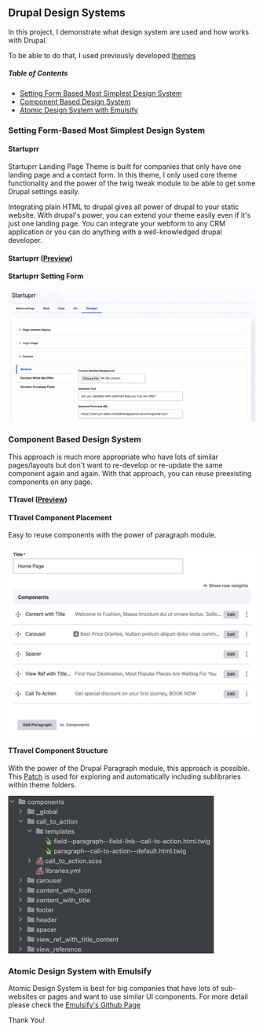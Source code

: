 ## Drupal Design Systems

In this project, I demonstrate what design system are used and how works with Drupal.

To be able to do that, I used previously developed [themes](https://github.com/emircanerkul/psd-to-html)

##### Table of Contents

- [Setting Form Based Most Simplest Design System](#setting-form-based-most-simplest-design-system)
- [Component Based Design System](#component-based-design-system)
- [Atomic Design System with Emulsify](#atomic-design-system-with-emulsify)

### Setting Form-Based Most Simplest Design System

#### Startuprr

Startuprr Landing Page Theme is built for companies that only have one landing page and a contact form. In this theme, I
only used core theme functionality and the power of the twig tweak module to be able to get some Drupal settings easily.

Integrating plain HTML to drupal gives all power of drupal to your static website. With drupal's power, you can extend
your theme easily even if it's just one landing page. You can integrate your webform to any CRM application or you can
do anything with a well-knowledged drupal developer.

#### Startuprr ([Preview](https://raw.githubusercontent.com/emircanerkul/drupal-design-systems/master/startuprr/screenshot.png))

#### Startuprr Setting Form

![Startuprr Setting Form](https://raw.githubusercontent.com/emircanerkul/drupal-design-systems/master/startuprr-setting-form.gif)

### Component Based Design System

This approach is much more appropriate who have lots of similar pages/layouts but don't want to re-develop or re-update
the same component again and again. With that approach, you can reuse preexisting components on any page.

#### TTravel ([Preview](https://raw.githubusercontent.com/emircanerkul/drupal-design-systems/master/ttravel/screenshot.png))

#### TTravel Component Placement

Easy to reuse components with the power of paragraph module.

![TTravel Preview](https://raw.githubusercontent.com/emircanerkul/drupal-design-systems/master/ttravel/component-placement.png)

#### TTravel Component Structure

With the power of the Drupal Paragraph module, this approach is possible.
This [Patch](https://www.drupal.org/project/drupal/issues/3092496) is used for exploring and automatically including
sublibraries within theme folders.

![TTravel Preview](https://raw.githubusercontent.com/emircanerkul/drupal-design-systems/master/ttravel/component-structure.png)

### Atomic Design System with Emulsify

Atomic Design System is best for big companies that have lots of sub-websites or pages and want to use similar UI
components. For more detail please check the [Emulsify's Github Page](https://github.com/emulsify-ds/emulsify-drupal)

Thank You!
